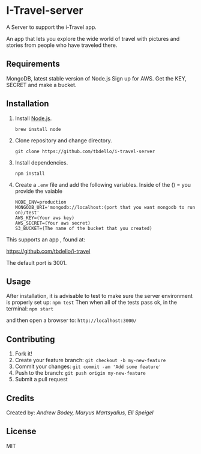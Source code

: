# I-Travel-server

A Server to support the i-Travel app.

An app that lets you explore the wide world of travel with pictures and stories from people who have traveled there. 

## Requirements

MongoDB, latest stable version of Node.js 
Sign up for AWS. Get the KEY, SECRET and make a bucket.

## Installation

1. Install [Node.js](https://nodejs.org/en/).

    ```
    brew install node
    ```

2. Clone repository and change directory.

    ```
    git clone https://github.com/tbdello/i-travel-server 
    ```

3. Install dependencies.

    ```
    npm install
    ```

4. Create a `.env` file and add the following variables. Inside of the () = you provide the vaiable

    ```
    NODE_ENV=production
    MONGODB_URI='mongodb://localhost:(port that you want mongodb to run on)/test'
    AWS_KEY=(Your aws key)
    AWS_SECRET=(Your aws secret)
    S3_BUCKET=(The name of the bucket that you created)
    ```

This supports an app , found at:

https://github.com/tbdello/i-travel

The default port is 3001.

## Usage

After installation, it is advisable to test to make sure the server environment is properly set up: `npm test` 
Then when all of the tests pass ok, in the terminal: `npm start`

and then open a browser to: `http://localhost:3000/`


## Contributing

1. Fork it!
1. Create your feature branch: `git checkout -b my-new-feature`
1. Commit your changes: `git commit -am 'Add some feature'`
1. Push to the branch: `git push origin my-new-feature`
1. Submit a pull request 

## Credits

Created by: *Andrew Bodey, Maryus Martsyalius, Eli Speigel*

## License

MIT
